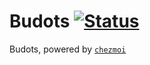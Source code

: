 # Budots [![Status](https://github.com/Melonator/dotfiles/workflows/dotfiles/badge.svg?branch=main)](https://github.com/Melonator/dotfiles/actions)

Budots, powered by [`chezmoi`](https://github.com/twpayne/chezmoi)

